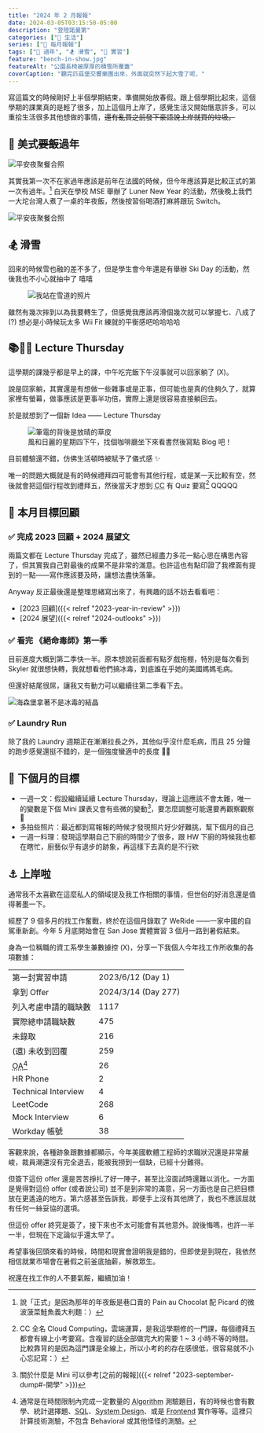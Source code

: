```yaml
---
title: "2024 年 2 月報報"
date: 2024-03-05T03:15:50-05:00
description: "登陸諾曼第"
categories: ["🍫 生活"]
series: ["📰 每月報報"]
tags: ["🧧 過年", "🏂 滑雪", "👔 實習"]
feature: "bench-in-show.jpg"
featureAlt: "公園長椅被厚厚的積雪所覆蓋"
coverCaption: "聽完匹茲堡交響樂團出來，外面就突然下起大雪了呢，"
---
```


寫這篇文的時候剛好上半個學期結束，準備開始放春假。跟上個學期比起來，這個學期的課業真的是輕了很多，加上這個月上岸了，感覺生活又開始愜意許多，可以重拾生活很多其他想做的事情，~~還有亂買之前發下豪語說上岸就買的垃圾。~~

## 🧧 美式~~要飯~~過年

![平安夜聚餐合照](chinese-new-year.jpg "又要到飯啦，兄弟們 XDDD")

其實我第一次不在家過年應該是前年在法國的時候，但今年應該算是比較正式的第一次有過年。[^1] 白天在學校 MSE 舉辦了 Luner New Year 的活動，然後晚上我們一大坨台灣人煮了一桌的年夜飯，然後按習俗喝酒打麻將跟玩 Switch。

![平安夜聚餐合照](chinese-new-year-dinner.jpg "沒有要臭，但這桌應該比我在台灣過年吃的還要好 😂")

[^1]: 說「正式」是因為那年的年夜飯是巷口賣的 Pain au Chocolat 配 Picard 的微波菠菜鮭魚義大利麵：）

## 🏂 滑雪

回來的時候雪也融的差不多了，但是學生會今年還是有舉辦 Ski Day 的活動，然後我也不小心就抽中了 嘻嘻

<figure>
    <img class="mx-auto my-0 rounded-md max-h-96" src="snowboarding.jpg" alt="我站在雪道的照片" loading="lazy">
</figure>

雖然有幾次摔到以為我要轉生了，但感覺我應該再滑個幾次就可以掌握七、八成了 (?) 想必是小時候玩太多 Wii Fit 練就的平衡感吧哈哈哈哈

## 📚✍🏻 Lecture Thursday

這學期的課幾乎都是早上的課，中午吃完飯下午沒事就可以回家躺了 (X)。

說是回家躺，其實還是有想做一些雜事或是正事，但可能也是真的住夠久了，就算家裡有螢幕，做事應該是更事半功倍，實際上還是很容易直接躺回去。

於是就想到了一個新 Idea —— Lecture Thursday

<figure>
    <img class="mx-auto my-0 rounded-md max-h-96" src="lecture-thursday.jpg" alt="筆電的背後是放晴的草皮" loading="lazy">
    <figcaption class="text-center">風和日麗的星期四下午，找個咖啡廳坐下來看書然後寫點 Blog 吧！</figcaption>
</figure>

目前體驗還不錯，仿佛生活頓時被賦予了儀式感 ✨

唯一的問題大概就是有的時候禮拜四可能會有其他行程，或是某一天比較有空，然後就會把這個行程改到禮拜五，然後當天才想到 <abbr title="Cloud Computing">CC</abbr> 有 Quiz 要寫[^2] QQQQQ

[^2]: CC 全名 Cloud Computing，雲端運算，是我這學期修的一門課，每個禮拜五都會有線上小考要寫。含複習的話全部做完大約需要 1 ~ 3 小時不等的時間。比較靠背的是因為這門課是全線上，所以小考的的存在感很低，很容易就不小心忘記寫：）

## 🎯 本月目標回顧

### ✅ 完成 2023 回顧 + 2024 展望文

兩篇文都在 Lecture Thursday 完成了，雖然已經盡力多花一點心思在構思內容了，但其實我自己對最後的成果不是非常的滿意。也許這也有點印證了我裡面有提到的一點——寫作應該要及時，讓想法盡快落筆。

Anyway 反正最後還是整理思緒寫出來了，有興趣的話不妨去看看吧：

- [2023 回顧]({{< relref "2023-year-in-review" >}})
- [2024 展望]({{< relref "2024-outlooks" >}})

### ✅ 看完 《絕命毒師》第一季

目前進度大概到第二季快一半。原本想說前面都有點歹戲拖棚，特別是每次看到 Skyler 就很想快轉，我就想看他們搞冰毒，到底誰在乎她的美國媽媽毛病。

但還好結尾很屌，讓我又有動力可以繼續往第二季看下去。

![海森堡拿著不是冰毒的結晶](this-is-not-meth.png "題外話，Walter 剃完頭髮簡直跟我爸長超像，決定以後都叫我爸文山海森堡")

### ✅ Laundry Run

除了我的 Laundry 週期正在漸漸拉長之外，其他似乎沒什麼毛病，而且 25 分鐘的跑步感覺還挺不錯的，是一個強度蠻適中的長度 👍🏻

## 🎯 下個月的目標

- 一週一文：假設繼續延續 Lecture Thursday，理論上這應該不會太難，唯一的變數是下個 Mini 課表又會有些微的變動[^3]，要怎麼調整可能還要再觀察觀察 🤔
- 多拍些照片：最近都到寫報報的時候才發現照片好少好難挑，幫下個月的自己
- 一週一料理：發現這學期自己下廚的時間少了很多，跟 HW 下廚的時候我也都在瞎忙，廚藝似乎有退步的跡象，再這樣下去真的是不行欸

[^3]: 關於什麼是 Mini 可以參考[之前的報報]({{< relref "2023-september-dump#-開學" >}})

## ⚓️ 上岸啦

通常我不太喜歡在這麼私人的領域提及我工作相關的事情，但世俗的好消息還是值得著墨一下。

經歷了 9 個多月的找工作奮戰，終於在這個月錄取了 WeRide ——一家中國的自駕車新創。今年 5 月底開始會在 San Jose 實體實習 3 個月一路到暑假結束。

身為一位稱職的資工系學生兼數據控 (X)，分享一下我個人今年找工作所收集的各項數據：

|                                               |                     |
| --------------------------------------------- | ------------------- |
| 第一封實習申請                                | 2023/6/12 (Day 1)   |
| 拿到 Offer                                    | 2024/3/14 (Day 277) |
| 列入考慮申請的職缺數                          | 1117                |
| 實際總申請職缺數                              | 475                 |
| 未錄取                                        | 216                 |
| (還) 未收到回覆                               | 259                 |
| <abbr title="Online Assessment">OA</abbr>[^4] | 26                  |
| HR Phone                                      | 2                   |
| Technical Interview                           | 4                   |
| LeetCode                                      | 268                 |
| Mock Interview                                | 6                   |
| Workday 帳號                                  | 38                  |

客觀來說，各種跡象跟數據都顯示，今年美國軟體工程師的求職狀況還是非常嚴峻，裁員潮還沒有完全退去，能被我撈到一個缺，已經十分難得。

但簽下這份 offer 還是苦苦掙扎了好一陣子，甚至比沒面試時還難以消化。一方面是覺得對這份 offer (或者說公司) 並不是到非常的滿意，另一方面也是自己把目標放在更遙遠的地方。第六感甚至告訴我，即便手上沒有其他牌了，我也不應該屈就有任何一絲妥協的選項。

但這份 offer 終究是簽了，接下來也不太可能會有其他意外。說後悔嗎，也許一半一半，但現在下定論似乎還太早了。

希望事後回頭來看的時候，時間和現實會證明我是錯的，但即使是到現在，我依然相信就業市場會在暑假之前釜底抽薪，解救眾生。

祝還在找工作的人不要氣餒，繼續加油！

[^4]: 通常是在時間限制內完成一定數量的 <abbr title="演算法">Algorithm</abbr> 測驗題目，有的時候也會有數學、統計選擇題、<abbr title="資料庫">SQL</abbr>、<abbr title="系統設計">System Design</abbr>、或是 <abbr title="網頁設計">Frontend</abbr> 實作等等。這裡只計算技術測驗，不包含 Behavioral 或其他怪怪的測驗。
